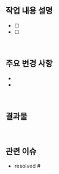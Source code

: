 ## 작업 내용 설명
- [ ] <!-- 작업 내용 작성 -->
- [ ] <!-- 작업 내용 작성 -->

<br/>

## 주요 변경 사항
- <!-- 변경 사항 작성 -->
- <!-- 변경 사항 작성 -->

<br/>

## 결과물
<!-- 결과 화면 캡처 -->

<br/>

## 관련 이슈
- resolved # <!-- 이슈번호 -->
